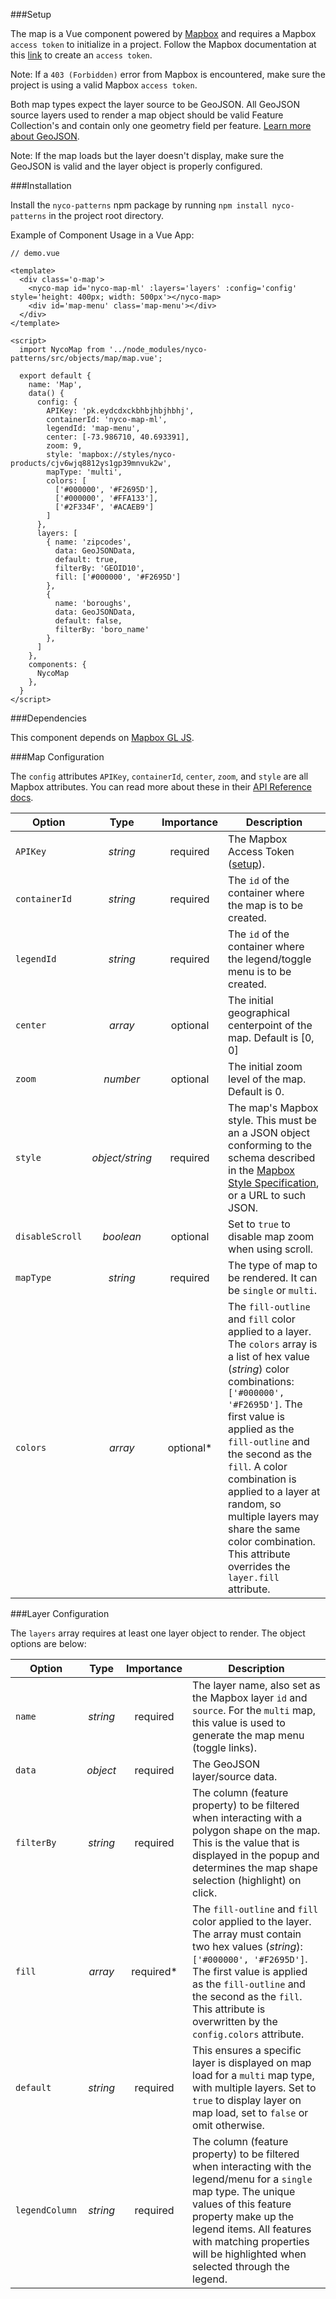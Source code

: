 ###Setup

The map is a Vue component powered by [Mapbox](https://www.mapbox.com/) and requires a Mapbox `access token` to initialize in a project. Follow the Mapbox documentation at this [link](https://docs.mapbox.com/help/how-mapbox-works/access-tokens/#creating-and-managing-access-tokens) to create an `access token`.

Note: If a `403 (Forbidden)` error from Mapbox is encountered, make sure the project is using a valid Mapbox `access token`.

Both map types expect the layer source to be GeoJSON. All GeoJSON source layers used to render a map object should be valid Feature Collection's and contain only one geometry field per feature. [Learn more about GeoJSON](https://geojson.org/).

Note: If the map loads but the layer doesn't display, make sure the GeoJSON is valid and the layer object is properly configured.

###Installation

Install the `nyco-patterns` npm package by running `npm install nyco-patterns` in the project root directory.

Example of Component Usage in a Vue App:

    // demo.vue

    <template>
      <div class='o-map'>
        <nyco-map id='nyco-map-ml' :layers='layers' :config='config' style='height: 400px; width: 500px'></nyco-map>
        <div id='map-menu' class='map-menu'></div>
      </div>
    </template>

    <script>
      import NycoMap from '../node_modules/nyco-patterns/src/objects/map/map.vue';

      export default {
        name: 'Map',
        data() {
          config: {
            APIKey: 'pk.eydcdxckbhbjhbjhbhj',
            containerId: 'nyco-map-ml',
            legendId: 'map-menu',
            center: [-73.986710, 40.693391],
            zoom: 9,
            style: 'mapbox://styles/nyco-products/cjv6wjq8812ys1gp39mnvuk2w',
            mapType: 'multi',
            colors: [
              ['#000000', '#F2695D'],
              ['#000000', '#FFA133'],
              ['#2F334F', '#ACAEB9']
            ]
          },
          layers: [
            { name: 'zipcodes',
              data: GeoJSONData,
              default: true,
              filterBy: 'GEOID10',
              fill: ['#000000', '#F2695D']
            },
            {
              name: 'boroughs',
              data: GeoJSONData,
              default: false,
              filterBy: 'boro_name'
            },
          ]
        },
        components: {
          NycoMap
        },
      }
    </script>

###Dependencies

This component depends on [Mapbox GL JS](https://docs.mapbox.com/mapbox-gl-js/api/).

###Map Configuration

The `config` attributes `APIKey`, `containerId`, `center`, `zoom`, and `style` are all Mapbox attributes. You can read more about these in their [API Reference docs](https://docs.mapbox.com/mapbox-gl-js/api/).

Option          | Type        | Importance | Description
----------------|:-----------:|:----------:|------------|
`APIKey`        | *string*         | required   | The Mapbox Access Token ([setup](https://docs.mapbox.com/help/how-mapbox-works/access-tokens/)).
`containerId`   | *string* | required   | The `id` of the container where the map is to be created.
`legendId`      | *string* | required   | The `id` of the container where the legend/toggle menu is to be created.
`center`        | *array*      | optional   | The initial geographical centerpoint of the map. Default is [0, 0]
`zoom`          | *number*       | optional   | The initial zoom level of the map. Default is 0.
`style`         | *object/string*       | required   | The map's Mapbox style. This must be an a JSON object conforming to the schema described in the [Mapbox Style Specification](https://docs.mapbox.com/mapbox-gl-js/style-spec/), or a URL to such JSON.
`disableScroll` | *boolean*       | optional   | Set to `true` to disable map zoom when using scroll.
`mapType`       | *string*       | required   | The type of map to be rendered. It can be `single` or `multi`.
`colors`       | *array*       | optional*  | The `fill-outline` and `fill` color applied to a layer. The `colors` array is a list of hex value (*string*) color combinations: `['#000000', '#F2695D']`. The first value is applied as the `fill-outline` and the second as the `fill`. A color combination is applied to a layer at random, so multiple layers may share the same color combination. This attribute overrides the `layer.fill` attribute.

###Layer Configuration

The `layers` array requires at least one layer object to render. The object options are below:

Option          | Type        | Importance | Description
----------------|:-----------:|:----------:|------------|
`name`         | *string*  | required   | The layer name, also set as the Mapbox layer `id` and `source`. For the `multi` map, this value is used to generate the map menu (toggle links).
`data`         | *object* | required   | The GeoJSON layer/source data.
`filterBy`     | *string*  | required   | The column (feature property) to be filtered when interacting with a polygon shape on the map. This is the value that is displayed in the popup and determines the map shape selection (highlight) on click.
`fill`         | *array*  | required*   | The `fill-outline` and `fill` color applied to the layer. The array must contain two hex values (*string*): `['#000000', '#F2695D']`. The first value is applied as the `fill-outline` and the second as the `fill`. This attribute is overwritten by the `config.colors` attribute.
`default`      | *string*  | required   | This ensures a specific layer is displayed on map load for a `multi` map type, with multiple layers. Set to `true` to display layer on map load, set to `false` or omit otherwise.
`legendColumn` | *string*  | required   | The column (feature property) to be filtered when interacting with the legend/menu for a `single` map type. The unique values of this feature property make up the legend items. All features with matching properties will be highlighted when selected through the legend.